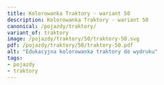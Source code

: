 ```yaml
---
title: Kolorowanka Traktory - wariant 50
description: Kolorowanka Traktory - wariant 50
canonical: /pojazdy/traktory/
variant_of: traktory
image: /pojazdy/traktory/50/traktory-50.svg
pdf: /pojazdy/traktory/50/traktory-50.pdf
alt: "Edukacyjna kolorowanka traktory do wydruku"
tags:
- pojazdy
- traktory
---
```

